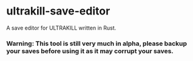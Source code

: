 # ultrakill-save-editor
A save editor for ULTRAKILL written in Rust.

### Warning: This tool is still very much in alpha, please backup your saves before using it as it may corrupt your saves.

